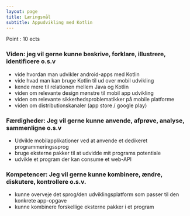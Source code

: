 ```yaml
---
layout: page
title: Læringsmål
subtitle: Appudvikling med Kotlin
---
```


Point : 10 ects

### Viden: jeg vil gerne kunne beskrive, forklare, illustrere, identificere o.s.v
- vide hvordan man udvikler android-apps med Kotlin
- vide hvad man kan bruge Kotlin til ud over mobil udvikling
- kende mere til relationen mellem Java og Kotlin
- viden om relevante design mønstre til mobil app udvikling
- viden om relevante sikkerhedsproblematikker på mobile platforme
- viden om distributionskanaler (app store / google play)

### Færdigheder: Jeg vil gerne kunne anvende, afprøve, analyse, sammenligne o.s.v
- Udvikle mobilapplikationer ved at anvende et dedikeret programmeringssprog
- bruge eksterne pakker til at udvidde mit programs potentiale
- udvikle et program der kan consume et web-API

### Kompetencer: Jeg vil gerne kunne kombinere, ændre, diskutere, kontrollere o.s.v.
- kunne overveje det sprog/den udviklingsplatform som passer til den konkrete app-opgave
- kunne kombinere forskellige eksterne pakker i et program
